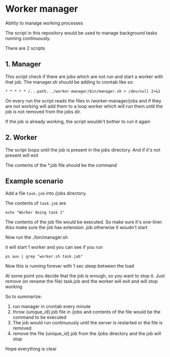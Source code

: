# Worker manager

Ability to manage working processes

The script in this repository would be used to manage background tasks running continuously.

There are 2 scripts

## 1. Manager ##

This script check if there are jobs which are not run and start a worker with that job.
The manager.sh should be adding to crontab like so:

```
* * * * * /...path.../worker-manager/bin/manager.sh > /dev/null 2>&1
```

On every run the script reads the files in /worker-manager/jobs and if they are not working
will add them to a loop worker which will run them until the job is not removed from the jobs dir.

If the job is already working, the script wouldn't bother to run it again

## 2. Worker ##

The script loops until the job is present in the jobs directory. And if it's not present will exit

The contents of the *.job file should be the command

## Example scenario ##

Add a file `task.job` into /jobs directory.

The contents of `task.job` are 
```
echo "Worker doing task 1"
```
The contents of the job file would be executed. So make sure it's one-liner. 
Also make sure the job has extension .job otherwise it woudn't start

Now run the ./bin/manager.sh

it will start 1 worker and you can see if you run
```
ps aux | grep "worker.sh task.job"
```

Now this is running forever with 1 sec sleep between the load

At some point you decide that the job is enough, so you want to stop it.
Just remove (or rename the file) task.job and the worker will exit and will stop working

So to summarize:

1. run manager in crontab every minute
2. throw {unique_id}.job file in /jobs and contents of the file would be the command to be executed
3. The job would run continuously until the server is restarted or the file is removed
3. remove the file {unique_id}.job from the /jobs directory and the job will stop

Hope everything is clear